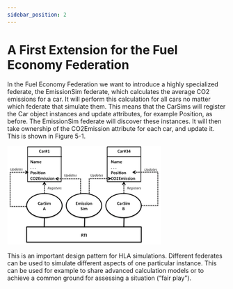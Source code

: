 ```yaml
---
sidebar_position: 2
---
```


# A First Extension for the Fuel Economy Federation

In the Fuel Economy Federation we want to introduce a highly specialized federate, the EmissionSim federate, which calculates the average CO2 emissions for a car. It will perform this calculation for all cars no matter which federate that simulate them. This means that the CarSims will register the Car object instances and update attributes, for example Position, as before. The EmissionSim federate will discover these instances. It will then take ownership of the CO2Emission attribute for each car, and update it. This is shown in Figure 5-1.

![1-different-federates.png](img%2F1-different-federates.png)

This is an important design pattern for HLA simulations. Different federates can be used to simulate different aspects of one particular instance. This can be used for example to share advanced calculation models or to achieve a common ground for assessing a situation (“fair play”).